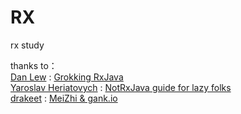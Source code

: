 # RX
rx study

thanks to：  
[Dan Lew](http://blog.danlew.net/about/) : [Grokking RxJava](http://blog.danlew.net/2014/09/15/grokking-rxjava-part-1/)  
[Yaroslav Heriatovych](http://yarikx.github.io/) : [NotRxJava guide for lazy folks](http://yarikx.github.io/NotRxJava/)  
[drakeet](http://drakeet.me/) : [MeiZhi & gank.io](https://github.com/drakeet/Meizhi)
